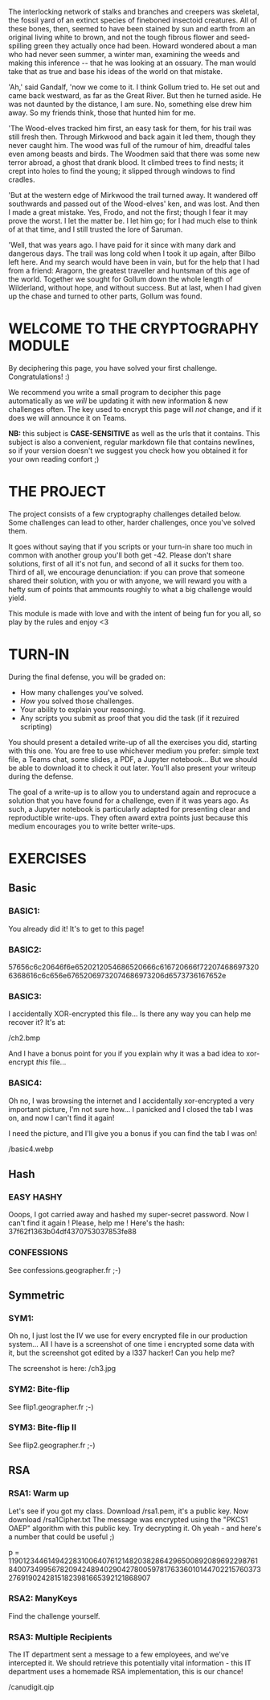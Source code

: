 The interlocking network of stalks and branches and creepers was skeletal, the fossil yard of an
extinct species of fineboned insectoid creatures. All of these bones, then, seemed to have been
stained by sun and earth from an original living white to brown, and not the tough fibrous flower
and seed-spilling green they actually once had been. Howard wondered about a man who had never seen
summer, a winter man, examining the weeds and making this inference -- that he was looking at an
ossuary. The man would take that as true and base his ideas of the world on that mistake.

'Ah,' said Gandalf, 'now we come to it. I think Gollum tried to. He set out and came back westward,
as far as the Great River. But then he turned aside. He was not daunted by the distance, I am sure.
No, something else drew him away. So my friends think, those that hunted him for me.

'The Wood-elves tracked him first, an easy task for them, for his trail was still fresh then.
Through Mirkwood and back again it led them, though they never caught him. The wood was full of the
rumour of him, dreadful tales even among beasts and birds. The Woodmen said that there was some new
terror abroad, a ghost that drank blood. It climbed trees to find nests; it crept into holes to find
the young; it slipped through windows to find cradles.

'But at the western edge of Mirkwood the trail turned away. It wandered off southwards and passed
out of the Wood-elves' ken, and was lost. And then I made a great mistake. Yes, Frodo, and not the
first; though I fear it may prove the worst. I let the matter be. I let him go; for I had much else
to think of at that time, and I still trusted the lore of Saruman.

'Well, that was years ago. I have paid for it since with many dark and dangerous days. The trail was
long cold when I took it up again, after Bilbo left here. And my search would have been in vain, but
for the help that I had from a friend: Aragorn, the greatest traveller and huntsman of this age of
the world. Together we sought for Gollum down the whole length of Wilderland, without hope, and
without success. But at last, when I had given up the chase and turned to other parts, Gollum was
found.


# WELCOME TO THE CRYPTOGRAPHY MODULE

By deciphering this page, you have solved your first challenge. Congratulations! :)

We recommend you write a small program to decipher this page automatically as we *will* be updating
it with new information & new challenges often. The key used to encrypt this page will *not* change,
and if it does we will announce it on Teams.

**NB:** this subject is **CASE-SENSITIVE** as well as the urls that it contains. This subject is
also a convenient, regular markdown file that contains newlines, so if your version doesn't we
suggest you check how you obtained it for your own reading confort ;)


# THE PROJECT

The project consists of a few cryptography challenges detailed below. Some challenges can lead to
other, harder challenges, once you've solved them.

It goes without saying that if you scripts or your turn-in share too much in common with another
group you'll both get -42. Please don't share solutions, first of all it's not fun, and second of
all it sucks for them too. Third of all, we encourage denunciation: if you can prove that someone
shared their solution, with you or with anyone, we will reward you with a hefty sum of points that
ammounts roughly to what a big challenge would yield.

This module is made with love and with the intent of being fun for you all, so play by the rules and
enjoy <3


# TURN-IN

During the final defense, you will be graded on:

- How many challenges you've solved.
- *How* you solved those challenges.
- Your ability to explain your reasoning.
- Any scripts you submit as proof that you did the task (if it rezuired scripting)

You should present a detailed write-up of all the exercises you did, starting with this one. You are
free to use whichever medium you prefer: simple text file, a Teams chat, some slides, a PDF, a
Jupyter notebook... But we should be able to download it to check it out later. You'll also present
your writeup during the defense.

The goal of a write-up is to allow you to understand again and reprocuce a solution that you have
found for a challenge, even if it was years ago. As such, a Jupyter notebook is particularly adapted
for presenting clear and reproductible write-ups. They often award extra points just because this
medium encourages you to write better write-ups.


# EXERCISES

## Basic

### BASIC1:

You already did it! It's to get to this page!


### BASIC2:

57656c6c20646f6e6520212054686520666c616720666f722074686973206368616c6c656e67652069732074686973206d6573736167652e


### BASIC3:

I accidentally XOR-encrypted this file... Is there any way you can help me recover it? It's at:

/ch2.bmp

And I have a bonus point for you if you explain why it was a bad idea to xor-encrypt *this* file...


### BASIC4:

Oh no, I was browsing the internet and I accidentally xor-encrypted a very important picture, I'm
not sure how... I panicked and I closed the tab I was on, and now I can't find it again!

I need the picture, and I'll give you a bonus if you can find the tab I was on!

/basic4.webp


## Hash

### EASY HASHY

Ooops, I got carried away and hashed my super-secret password. Now I can't find it again ! Please,
help me ! Here's the hash: 37f62f1363b04df4370753037853fe88


### CONFESSIONS

See confessions.geographer.fr ;-)


## Symmetric

### SYM1:

Oh no, I just lost the IV we use for every encrypted file in our production system... All I have is
a screenshot of one time i encrypted some data with it, but the screenshot got edited by a l337
hacker! Can you help me?

The screenshot is here: /ch3.jpg


### SYM2: Bite-flip

See flip1.geographer.fr ;-)


### SYM3: Bite-flip II

See flip2.geographer.fr ;-)


## RSA

### RSA1: Warm up

Let's see if you got my class. Download /rsa1.pem, it's a public key.
Now download /rsa1Cipher.txt
The message was encrypted using the "PKCS1 OAEP" algorithm with this public key. Try decrypting it.
Oh yeah - and here's a number that could be useful ;)

p = 11901234461494228310064076121482038286429650089208969229876184007349956782094248940290427800597817633601014470221576037327691902428151823981665392121868907


### RSA2: ManyKeys

Find the challenge yourself.


### RSA3: Multiple Recipients

The IT department sent a message to a few employees, and we've intercepted it. We should retrieve
this potentially vital information - this IT department uses a homemade RSA implementation, this is
our chance!

/canudigit.qip